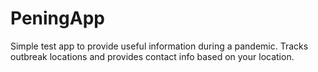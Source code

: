 # PeningApp
Simple test app to provide useful information during a pandemic. Tracks outbreak locations and provides contact info based on your location.
